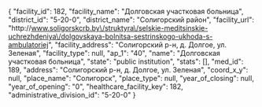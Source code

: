{
    "facility_id": 182,
    "facility_name": "Долговская участковая больница",
    "district_id": "5-20-0",
    "district_name": "Солигорский район",
    "facility_url": "http:\/\/www.soligorskcrb.by\/struktyra\/selskie-meditsinskie-uchrezhdeniya\/dolgovskaya-bolnitsa-sestrinskogo-ukhoda-s-ambulatoriej",
    "facility_address": "Солигорский р-н, д. Долгое, ул. Зеленая",
    "facility_type": null,
    "ap_1": "40",
    "name": "Долговская участковая больница",
    "state": "public institution",
    "stats": [],
    "med_id": 189,
    "address": "Солигорский р-н, д. Долгое, ул. Зеленая",
    "coord_x_y": null,
    "place_name": "Солигорск",
    "place_type": null,
    "year_of_closing": null,
    "year_of_opening": "0",
    "healthcare_facility_key": 182,
    "administrative_division_id": "5-20-0"
}